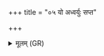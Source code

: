 +++
title = "०५ यो अध्वर्युः सप्त"

+++
<details><summary>मूलम् (GR)</summary>

यो अध्वर्युः सप्त होत्राणि विद्वान्  
पूर्वो होतुर् यजत आजिघर्ति ।  
ऊर्ध्वं स यज्ञम् अध्वरं कृणोति  
य ईं चिकेत हविषो विभागे ॥
</details>